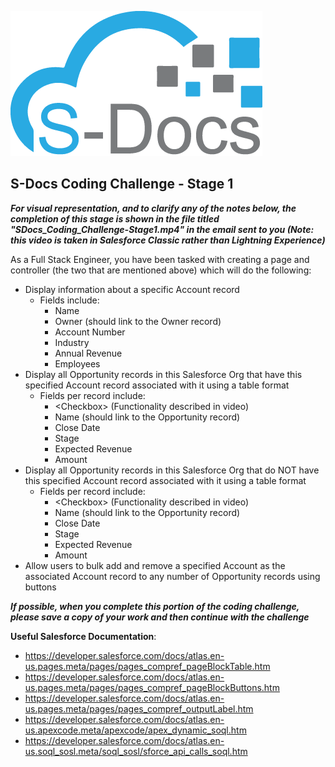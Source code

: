 ![S-Docs Logo](../images/sdocs_logo.png)

## S-Docs Coding Challenge - Stage 1
*****For visual representation, and to clarify any of the notes below, the completion of this stage is shown in the file titled "SDocs_Coding_Challenge-Stage1.mp4" in the email sent to you (Note: this video is taken in Salesforce Classic rather than Lightning Experience)*****

As a Full Stack Engineer, you have been tasked with creating a page and controller (the two that are mentioned above) which will do the following: 
- Display information about a specific Account record
    - Fields include:
        -  Name
        -  Owner (should link to the Owner record)
        -  Account Number
        -  Industry
        -  Annual Revenue
        -  Employees
- Display all Opportunity records in this Salesforce Org that have this specified Account record associated with it using a table format
    - Fields per record include:
        -  \<Checkbox\> (Functionality described in video)
        -  Name (should link to the Opportunity record)
        -  Close Date
        -  Stage
        -  Expected Revenue
        -  Amount
- Display all Opportunity records in this Salesforce Org that do NOT have this specified Account record associated with it using a table format
    - Fields per record include:                    
        -  \<Checkbox\> (Functionality described in video)
        -  Name (should link to the Opportunity record)
        -  Close Date
        -  Stage
        -  Expected Revenue
        -  Amount
- Allow users to bulk add and remove a specified Account as the associated Account record to any number of Opportunity records using buttons

***If possible, when you complete this portion of the coding challenge, please save a copy of your work and then continue with the challenge***

**Useful Salesforce Documentation**:
-  https://developer.salesforce.com/docs/atlas.en-us.pages.meta/pages/pages_compref_pageBlockTable.htm
-  https://developer.salesforce.com/docs/atlas.en-us.pages.meta/pages/pages_compref_pageBlockButtons.htm
-  https://developer.salesforce.com/docs/atlas.en-us.pages.meta/pages/pages_compref_outputLabel.htm
-  https://developer.salesforce.com/docs/atlas.en-us.apexcode.meta/apexcode/apex_dynamic_soql.htm
-  https://developer.salesforce.com/docs/atlas.en-us.soql_sosl.meta/soql_sosl/sforce_api_calls_soql.htm